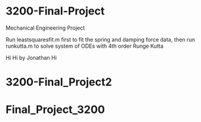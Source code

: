 # 3200-Final-Project
Mechanical Engineering Project </br>

Run leastsquaresfit.m first to fit the spring and damping force data, then run runkutta.m to solve system of ODEs with 4th order Runge Kutta</br>

Hi
Hi by Jonathan
Hi

# 3200-Final_Project2
# Final_Project_3200

